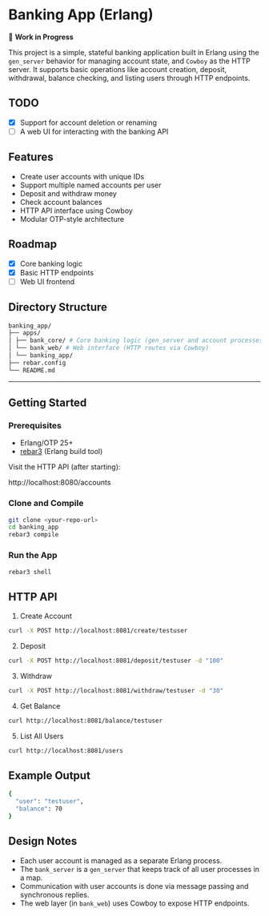 # Banking App (Erlang)

🚧 **Work in Progress**

This project is a simple, stateful banking application built in Erlang using the `gen_server` behavior for managing account state, and `Cowboy` as the HTTP server. It supports basic operations like account creation, deposit, withdrawal, balance checking, and listing users through HTTP endpoints.

## TODO
- [x] Support for account deletion or renaming
- [ ] A web UI for interacting with the banking API

## Features

- Create user accounts with unique IDs
- Support multiple named accounts per user
- Deposit and withdraw money
- Check account balances
- HTTP API interface using Cowboy
- Modular OTP-style architecture

## Roadmap

- [x] Core banking logic
- [x] Basic HTTP endpoints
- [ ] Web UI frontend

## Directory Structure
```bash
banking_app/
├── apps/
│ ├── bank_core/ # Core banking logic (gen_server and account processes)
│ └── bank_web/ # Web interface (HTTP routes via Cowboy)
│ └── banking_app/
├── rebar.config
└── README.md
```

---

## Getting Started

### Prerequisites

- Erlang/OTP 25+
- [rebar3](https://rebar3.org) (Erlang build tool)

Visit the HTTP API (after starting):

http://localhost:8080/accounts

### Clone and Compile

```bash
git clone <your-repo-url>
cd banking_app
rebar3 compile
```
### Run the App
```bash
rebar3 shell
```
## HTTP API
1. Create Account
```bash
curl -X POST http://localhost:8081/create/testuser
```
2. Deposit
```bash
curl -X POST http://localhost:8081/deposit/testuser -d "100"
```
3. Withdraw
```bash
curl -X POST http://localhost:8081/withdraw/testuser -d "30"
```
4. Get Balance
```bash
curl http://localhost:8081/balance/testuser
```
5. List All Users
```bash
curl http://localhost:8081/users
```
## Example Output
```bash
{
  "user": "testuser",
  "balance": 70
}
```
## Design Notes
- Each user account is managed as a separate Erlang process.
- The `bank_server` is a `gen_server` that keeps track of all user processes in a map.
- Communication with user accounts is done via message passing and synchronous replies.
- The web layer (in `bank_web`) uses Cowboy to expose HTTP endpoints.
